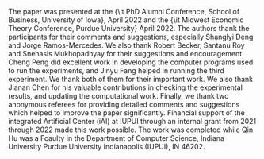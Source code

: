The paper was presented at the {\it PhD Alumni Conference, School of Business, University of Iowa}, April 2022 and the {\it Midwest Economic Theory Conference, Purdue University} April 2022. The authors thank the participants for their comments and suggestions, especially Shanglyi Deng and Jorge Ramos-Mercedes.  We also thank Robert Becker, Santanu Roy and Snehasis Mukhopadhyay for their suggestions and encouragement. Cheng Peng did excellent work in developing the computer programs used to run the experiments, and Jinyu Fang helped in running the third experiment. We thank both of them for their important work. We also thank Jianan Chen for his valuable contributions in checking the experimental results, and updating the computational work. Finally, we thank two anonymous referees for providing detailed comments and suggestions which helped to improve the paper significantly.  Financial support of the integrated Artificial Center (iAI) at IUPUI through an internal grant from 2021 through 2022 made this work possible. The work was completed while Qin Hu was a Fcaulty in the Department of Computer Science, Indiana University Purdue University Indianapolis (IUPUI), IN 46202.
